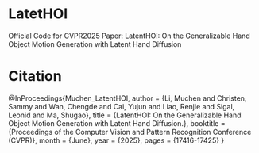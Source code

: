 # LatetHOI
Official Code for CVPR2025 Paper: LatentHOI: On the Generalizable Hand Object Motion Generation with Latent Hand Diffusion

# Citation
@InProceedings{Muchen_LatentHOI,
    author    = {Li, Muchen and Christen, Sammy and Wan, Chengde and Cai, Yujun and Liao, Renjie and Sigal, Leonid and Ma, Shugao},
    title     = {LatentHOI: On the Generalizable Hand Object Motion Generation with Latent Hand Diffusion.},
    booktitle = {Proceedings of the Computer Vision and Pattern Recognition Conference (CVPR)},
    month     = {June},
    year      = {2025},
    pages     = {17416-17425}
}

